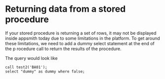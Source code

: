 # Returning data from a stored procedure

If your stored procedure is returning a set of rows, it may not be displayed inside appsmith today due to some limitations in the platform. To get around these limitations, we need to add a dummy select statement at the end of the p rocedure call to return the results of the procedure.

The query would look like

```
call test2('BA01'); 
select "dummy" as dummy where false;
```
